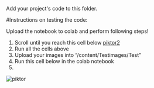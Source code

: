 Add your project's code to this folder.

#Instructions on testing the code:

Upload the notebook to colab and perform following steps!

1)	Scroll until you reach this cell below
 [piktor2](https://user-images.githubusercontent.com/93070088/145748613-9c9afb12-d200-49f3-afb0-1c4729d88c35.png)
3)	Run all the cells above
4)	Upload your images into “/content/Testimages/Test”
5)	Run this cell below in the colab notebook
6)	
![piktor](https://user-images.githubusercontent.com/93070088/145748578-4d35e06c-b3a9-4a9c-acdd-feda0d97b1f6.png)
